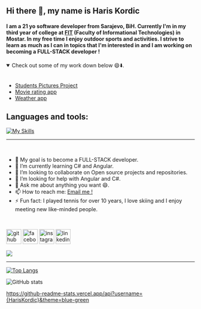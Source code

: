 <h2>Hi there 👋, my name is Haris Kordic</h2>
<h4>
  
I am a  21 yo software developer from Sarajevo, BiH. Currently I'm in my third year of college at [FIT](https://fit.ba/) (Faculty of Informational Technologies) in Mostar. In my free time I enjoy outdoor sports and activities. I strive to learn as much as I can in topics that  I'm interested in and I am working on becoming a FULL-STACK developer ! 
</h4>
<details open>
<summary>Check out some of my work down below 😄⬇️.</summary>
<br>
<ul>
  <li><a href="https://github.com/HarisKordic/Students-Pictures-Project">Students Pictures Project</a></li>
<li> <a href="https://github.com/HarisKordic/Movie-rating-app">Movie rating app</a></li>
<li> <a href="https://github.com/HarisKordic/My-Weather-App">Weather app</a></li>
</ul>
</details>


<h2>Languages and tools:</h2>

[![My Skills](https://skillicons.dev/icons?i=js,ts,html,css,bootstrap,angular,react,cpp,cs,dotnet,git,github,visualstudio,vscode,azure,netlify,stackowerflow)](https://skillicons.dev)

<hr>

<br>

- 🔭 My goal is to become a FULL-STACK developer.  
- 🌱 I’m currently learning C# and Angular.
- 👯 I’m looking to collaborate on Open source projects and repositories.
- 🤔 I’m looking for help with Angular and C#.
- 💬 Ask me about anything you want 😄.
- 📫 How to reach me: [Email me !](mailto:kordicharis18@gmail.com)
- ⚡ Fun fact: I played tennis for over 10 years, I love skiing and  I enjoy meeting new like-minded people.

<br>

[<img src='https://cdn.jsdelivr.net/npm/simple-icons@3.0.1/icons/github.svg' alt='github' height='40'>](https://github.com/HarisKordic)  [<img src='https://camo.githubusercontent.com/013ab4b8c0a14af1d626b6106c10a4ca83129f9b89d063db25612dcb88740bc5/68747470733a2f2f63646e2e6a7364656c6976722e6e65742f6e706d2f73696d706c652d69636f6e734076332f69636f6e732f66616365626f6f6b2e737667' alt='facebook' height='40'>](https://www.facebook.com/haris.kordic.7)  [<img src='https://camo.githubusercontent.com/c80f9763ed06d4ab9fbcc1a74b8b74cd95e4c7f82d3f1f70233994f236a0faeb/68747470733a2f2f63646e2e6a7364656c6976722e6e65742f6e706d2f73696d706c652d69636f6e734076332f69636f6e732f696e7374616772616d2e737667' alt='instagram' height='40'>](https://www.instagram.com/kordic_haris/)  [<img src='https://camo.githubusercontent.com/d659d2bac00c01b42bffbae84bdc121e828b8fecd5b4949ffa2575f5d9e4a371/68747470733a2f2f63646e2e6a7364656c6976722e6e65742f6e706d2f73696d706c652d69636f6e734076332f69636f6e732f6c696e6b6564696e2e737667' alt='linkedin' height='40'>](https://www.linkedin.com/in/haris-kordic-638566196/)  


![](https://komarev.com/ghpvc/?username=HarisKordic&color=lightgrey)
<hr>

[![Top Langs](https://github-readme-stats.vercel.app/api/top-langs/?username=HarisKordic)](https://github.com/anuraghazra/github-readme-stats)

![GitHub stats](https://github-readme-stats.vercel.app/api?username=HarisKordic&show_icons=true&count_private=true)  

https://github-readme-stats.vercel.app/api?username={HarisKordic}&theme=blue-green
